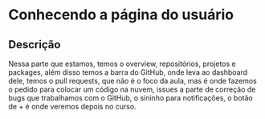 # Conhecendo a página do usuário

## Descrição

Nessa parte que estamos, temos o overview, repositórios, projetos e packages, além disso temos a barra do GitHub, onde leva ao dashboard dele, temos o pull requests, que não é o foco da aula, mas é onde fazemos o pedido para colocar um código na nuvem, issues a parte de correção de bugs que trabalhamos com o GitHub, o sininho para notificações, o botão de + é onde veremos depois no curso.
